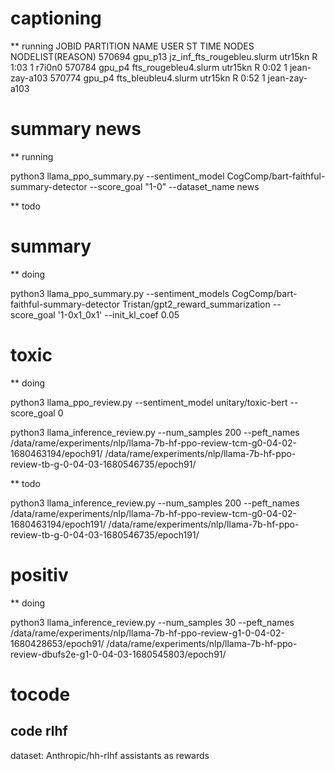 # captioning

** running
     JOBID PARTITION                           NAME     USER ST       TIME  NODES NODELIST(REASON)
    570694   gpu_p13     jz_inf_fts_rougebleu.slurm  utr15kn  R       1:03      1 r7i0n0
    570784    gpu_p4           fts_rougebleu4.slurm  utr15kn  R       0:02      1 jean-zay-a103
    570774    gpu_p4            fts_bleubleu4.slurm  utr15kn  R       0:52      1 jean-zay-a103

# summary news

** running

python3 llama_ppo_summary.py --sentiment_model CogComp/bart-faithful-summary-detector --score_goal "1-0" --dataset_name news


** todo


# summary

** doing

python3 llama_ppo_summary.py --sentiment_models CogComp/bart-faithful-summary-detector Tristan/gpt2_reward_summarization --score_goal '1-0x1_0x1' --init_kl_coef 0.05

# toxic

** doing

python3 llama_ppo_review.py --sentiment_model unitary/toxic-bert --score_goal 0


python3 llama_inference_review.py --num_samples 200 --peft_names /data/rame/experiments/nlp/llama-7b-hf-ppo-review-tcm-g0-04-02-1680463194/epoch91/ /data/rame/experiments/nlp/llama-7b-hf-ppo-review-tb-g-0-04-03-1680546735/epoch91/

** todo

python3 llama_inference_review.py --num_samples 200 --peft_names /data/rame/experiments/nlp/llama-7b-hf-ppo-review-tcm-g0-04-02-1680463194/epoch191/ /data/rame/experiments/nlp/llama-7b-hf-ppo-review-tb-g-0-04-03-1680546735/epoch191/

# positiv

** doing

python3 llama_inference_review.py --num_samples 30 --peft_names /data/rame/experiments/nlp/llama-7b-hf-ppo-review-g1-0-04-02-1680428653/epoch91/ /data/rame/experiments/nlp/llama-7b-hf-ppo-review-dbufs2e-g1-0-04-03-1680545803/epoch91/

# tocode

## code rlhf

dataset: Anthropic/hh-rlhf
assistants as rewards

